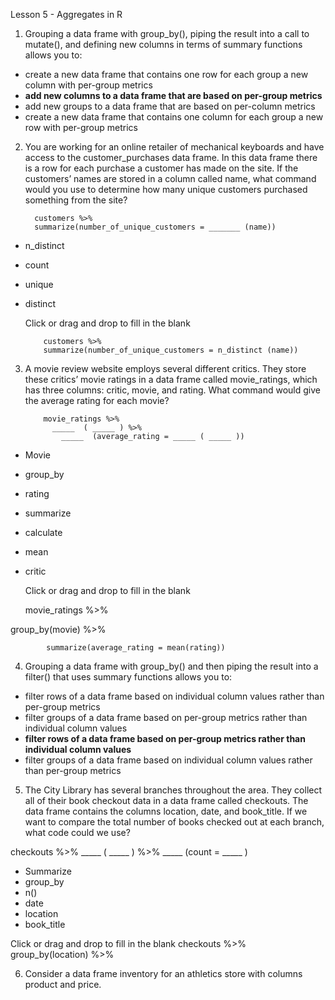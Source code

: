 Lesson 5 - Aggregates in R

1.	Grouping a data frame with group_by(), piping the result into a call to mutate(), and defining new columns in terms of summary functions allows you to:
-	create a new data frame that contains one row for each group a new column with per-group metrics
-	**add new columns to a data frame that are based on per-group metrics**
-	add new groups to a data frame that are based on per-column metrics
-	create a new data frame that contains one column for each group a new row with per-group metrics

2.	You are working for an online retailer of mechanical keyboards and have access to the customer_purchases data frame. In this data frame there is a row for each purchase a customer has made on the site. If the customers’ names are stored in a column called name, what command would you use to determine how many unique customers purchased something from the site?

      
  	      customers %>%
  	      summarize(number_of_unique_customers = _______ (name))

-	n_distinct
-	count
-	unique
-	distinct

      Click or drag and drop to fill in the blank

            customers %>%
            summarize(number_of_unique_customers = n_distinct (name))

3.	A movie review website employs several different critics. They store these critics’ movie ratings in a data frame called movie_ratings, which has three columns: critic, movie, and rating. What command would give the average rating for each movie?

            movie_ratings %>%
              _____  ( _____ ) %>%
                _____  (average_rating = _____ ( _____ ))

-	Movie
-	group_by
-	rating
-	summarize
-	calculate
-	mean
-	critic

      Click or drag and drop to fill in the blank

      movie_ratings %>%

  group_by(movie) %>%

 			summarize(average_rating = mean(rating))

4.	Grouping a data frame with group_by() and then piping the result into a filter() that uses summary functions allows you to:
-	filter rows of a data frame based on individual column values rather than per-group metrics
-	filter groups of a data frame based on per-group metrics rather than individual column values
-	**filter rows of a data frame based on per-group metrics rather than individual column values**
-	filter groups of a data frame based on individual column values rather than per-group metrics

5.	The City Library has several branches throughout the area. They collect all of their book checkout data in a data frame called checkouts. The data frame contains the columns location, date, and book_title. If we want to compare the total number of books checked out at each branch, what code could we use?

checkouts %>%
_____  ( _____ ) %>%
_____  (count = _____ )

-	Summarize
-	group_by
-	n()
-	date
-	location
-	book_title

Click or drag and drop to fill in the blank
   checkouts %>%
 		group_by(location) %>%
   
6.	Consider a data frame inventory for an athletics store with columns product and price.
